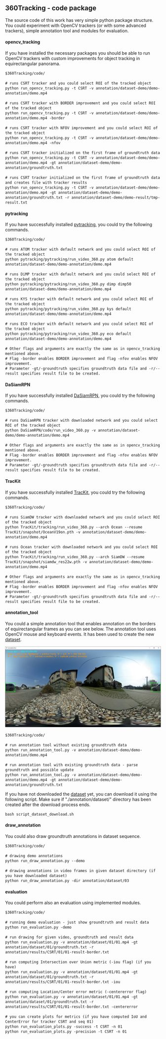 ## 360Tracking - code package

The source code of this work has very simple python package structure. You could experiment with OpenCV trackers (or with some advanced trackers), simple annotation tool and modules for evaluation.

#### opencv_tracking

If you have installed the necessary packages you should be able to run OpenCV trackers with custom improvements for object tracking in equirectangular panorama.

```
$360Tracking/code/

# runs CSRT tracker and you could select ROI of the tracked object
python run_opencv_tracking.py -t CSRT -v annotation/dataset-demo/demo-annotation/demo.mp4

# runs CSRT tracker with BORDER improvement and you could select ROI of the tracked object
python run_opencv_tracking.py -t CSRT -v annotation/dataset-demo/demo-annotation/demo.mp4 -border

# runs CSRT tracker with NFOV improvement and you could select ROI of the tracked object
python run_opencv_tracking.py -t CSRT -v annotation/dataset-demo/demo-annotation/demo.mp4 -nfov

# runs CSRT tracker initialized on the first frame of groundtruth data
python run_opencv_tracking.py -t CSRT -v annotation/dataset-demo/demo-annotation/demo.mp4 -gt annotation/dataset-demo/demo-annotation/groundtruth.txt

# runs CSRT tracker initialized on the first frame of groundtruth data and creates file with tracker results
python run_opencv_tracking.py -t CSRT -v annotation/dataset-demo/demo-annotation/demo.mp4 -gt annotation/dataset-demo/demo-annotation/groundtruth.txt -r annotation/dataset-demo/demo-result/tmp-result.txt
```



#### pytracking

If you have successfully installed [pytracking](https://github.com/visionml/pytracking), you could try the following commands.

```
$360Tracking/code/

# runs ATOM tracker with default network and you could select ROI of the tracked object
python pytracking/pytracking/run_video_360.py atom default annotation/dataset-demo/demo-annotation/demo.mp4

# runs DiMP tracker with default network and you could select ROI of the tracked object
python pytracking/pytracking/run_video_360.py dimp dimp50 annotation/dataset-demo/demo-annotation/demo.mp4

# runs KYS tracker with default network and you could select ROI of the tracked object
python pytracking/pytracking/run_video_360.py kys default annotation/dataset-demo/demo-annotation/demo.mp4

# runs ECO tracker with default network and you could select ROI of the tracked object
python pytracking/pytracking/run_video_360.py eco default annotation/dataset-demo/demo-annotation/demo.mp4

# Other flags and arguments are exactly the same as in opencv_tracking mentioned above. 
# Flag -border enables BORDER improvement and flag -nfov enables NFOV improvement.
# Parameter -gt/-groundtruth specifies groundtruth data file and -r/--result specifies result file to be created.
```



#### DaSiamRPN

If you have successfully installed [DaSiamRPN](https://github.com/foolwood/DaSiamRPN), you could try the following commands.

```
$360Tracking/code/

# runs DaSiamRPN tracker with downloaded network and you could select ROI of the tracked object
python DaSiamRPN/code/run_video_360.py -v annotation/dataset-demo/demo-annotation/demo.mp4

# Other flags and arguments are exactly the same as in opencv_tracking mentioned above. 
# Flag -border enables BORDER improvement and flag -nfov enables NFOV improvement.
# Parameter -gt/-groundtruth specifies groundtruth data file and -r/--result specifies result file to be created.
```



#### TracKit

If you have successfully installed [TracKit](https://github.com/researchmm/TracKit), you could try the following commands.

```
$360Tracking/code/

# runs SiamDW tracker with downloaded network and you could select ROI of the tracked object
python TracKit/tracking/run_video_360.py --arch Ocean --resume TracKit/snapshot/OceanV19on.pth -v annotation/dataset-demo/demo-annotation/demo.mp4

# runs Ocean tracker with downloaded network and you could select ROI of the tracked object
python TracKit/tracking/run_video_360.py --arch SiamDW --resume TracKit/snapshot/siamdw_res22w.pth -v annotation/dataset-demo/demo-annotation/demo.mp4

# Other flags and arguments are exactly the same as in opencv_tracking mentioned above. 
# Flag -border enables BORDER improvement and flag -nfov enables NFOV improvement.
# Parameter -gt/-groundtruth specifies groundtruth data file and -r/--result specifies result file to be created.
```



#### annotation_tool

You could a simple annotation tool that enables annotation on the borders of equirectangular frames as you can see below. The annotation tool uses OpenCV mouse and keyboard events. It has been used to create the new [dataset](https://drive.google.com/drive/folders/13tkE4vY3FGGD42kDIjyS9K423vrvpKoU?usp=sharing).

<p align="center">
    <img src="./.fig/annotation_tool.jpg" alt="annotation_tool_screesnhot"/>
</p>

```
$360Tracking/code/

# run annotation tool without existing groundtruth data
python run_annotation_tool.py -v annotation/dataset-demo/demo-annotation/demo.mp4

# run annotation tool with existing groundtruth data - parse groundtruth and possible update
python run_annotation_tool.py -v annotation/dataset-demo/demo-annotation/demo.mp4 -gt annotation/dataset-demo/demo-annotation/groundtruth.txt
```



If you have not downloaded the [dataset](https://drive.google.com/drive/folders/13tkE4vY3FGGD42kDIjyS9K423vrvpKoU?usp=sharing) yet, you can download it using the following script. Make sure if "./annotation/dataset/" directory has been created after the download process ends.

```
bash script_dataset_download.sh
```



#### draw_annotation

You could also draw groundtruth annotations in dataset sequence. 

```
$360Tracking/code/

# drawing demo annotations
python run_draw_annotation.py --demo

# drawing annotations in video frames in given dataset directory (if you have downloaded dataset)
python run_draw_annotation.py -dir annotation/dataset/03
```



#### evaluation

You could perform also an evaluation using implemented modules.

```
$360Tracking/code/

# running demo evaluation - just show groundtruth and result data
python run_evaluation.py -demo

# run drawing for given video, groundtruth and result data
python run_evaluation.py -v annotation/dataset/01/01.mp4 -gt annotation/dataset/01/groundtruth.txt -r annotation/results/CSRT/01/01-result-border.txt

# run computing Intersection over Union metric (-iou flag) (if you have)
python run_evaluation.py -v annotation/dataset/01/01.mp4 -gt annotation/dataset/01/groundtruth.txt -r annotation/results/CSRT/01/01-result-border.txt -iou

# run computing Location/Center error metric (-centererror flag)
python run_evaluation.py -v annotation/dataset/01/01.mp4 -gt annotation/dataset/01/groundtruth.txt -r annotation/results/CSRT/01/01-result-border.txt -centererror

# you can create plots for metrics (if you have computed IoU and CenterError for tracker CSRT and seq 01)
python run_evaluation_plots.py -success -t CSRT -n 01
python run_evaluation_plots.py -precision -t CSRT -n 01
```
